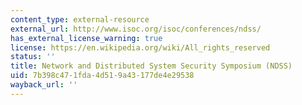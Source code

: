```yaml
---
content_type: external-resource
external_url: http://www.isoc.org/isoc/conferences/ndss/
has_external_license_warning: true
license: https://en.wikipedia.org/wiki/All_rights_reserved
status: ''
title: Network and Distributed System Security Symposium (NDSS)
uid: 7b398c47-1fda-4d51-9a43-177de4e29538
wayback_url: ''
---
```

